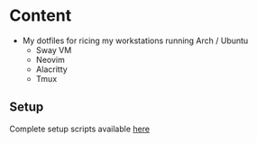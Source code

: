 # Content

- My dotfiles for ricing my workstations running Arch / Ubuntu
  - Sway VM
  - Neovim
  - Alacritty
  - Tmux

## Setup

Complete setup scripts available [here](https://github.com/H-ADJI/cyborg)
